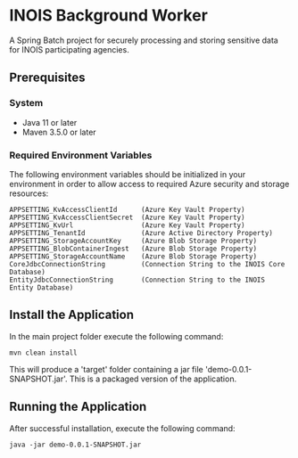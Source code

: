 # INOIS Background Worker

A Spring Batch project for securely processing and storing sensitive data for INOIS participating agencies. 

## Prerequisites
### System
- Java 11 or later
- Maven 3.5.0 or later

### Required Environment Variables
The following environment variables should be initialized in your environment in order to allow access to required
Azure security and storage resources:
```
APPSETTING_KvAccessClientId      (Azure Key Vault Property)
APPSETTING_KvAccessClientSecret  (Azure Key Vault Property)
APPSETTING_KvUrl                 (Azure Key Vault Property)
APPSETTING_TenantId              (Azure Active Directory Property)
APPSETTING_StorageAccountKey     (Azure Blob Storage Property)
APPSETTING_BlobContainerIngest   (Azure Blob Storage Property)
APPSETTING_StorageAccountName    (Azure Blob Storage Property)
CoreJdbcConnectionString         (Connection String to the INOIS Core Database)
EntityJdbcConnectionString       (Connection String to the INOIS Entity Database)
```

## Install the Application
In the main project folder execute the following command:
```
mvn clean install
```
This will produce a 'target' folder containing a jar file 'demo-0.0.1-SNAPSHOT.jar'.  This is a packaged version of the 
application.

## Running the Application
After successful installation, execute the following command:
```
java -jar demo-0.0.1-SNAPSHOT.jar
```
